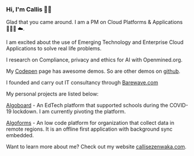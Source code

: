 ### Hi, I'm Callis 👋🏾

Glad that you came around. I am a PM on Cloud Platforms & Applications 👨🏿‍💻 ☁️.

I am excited about the use of Emerging Technology and Enterprise Cloud Applications to solve real life problems.

I research on Compliance, privacy and ethics for AI with Openmined.org.

My <a href="https://codepen.io/callezenwaka">Codepen</a> page has awesome demos. So are other demos on <a href="https://github.com/callezenwaka">github</a>.

I founded and carry out IT consultancy through <a href="https://www.barewave.com">Barewave.com</a>

My personal projects are listed below:

<a href="https://www.algoboard.com">Algoboard</a> - An EdTech platform that supported schools during the COVID-19 lockdown. I am currently pivoting the platform.

<a href="https://www.algoforms.com">Algoforms</a> - An low code platform for organization that collect data in remote regions. It is an offline first application with background sync embedded.

Want to learn more about me? Check out my website <a href="https://www.callisezenwaka.com">callisezenwaka.com</a>.
